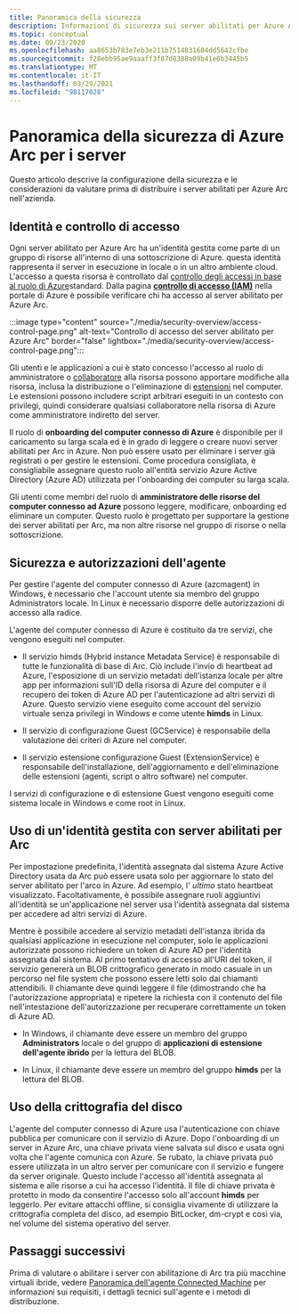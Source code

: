 ```yaml
---
title: Panoramica della sicurezza
description: Informazioni di sicurezza sui server abilitati per Azure Arc.
ms.topic: conceptual
ms.date: 09/23/2020
ms.openlocfilehash: aa8653b783e7eb3e211b7514831604dd5642cfbe
ms.sourcegitcommit: f28ebb95ae9aaaff3f87d8388a09b41e0b3445b5
ms.translationtype: MT
ms.contentlocale: it-IT
ms.lasthandoff: 03/29/2021
ms.locfileid: "98117028"
---
```

# <a name="azure-arc-for-servers-security-overview"></a>Panoramica della sicurezza di Azure Arc per i server

Questo articolo descrive la configurazione della sicurezza e le considerazioni da valutare prima di distribuire i server abilitati per Azure Arc nell'azienda.

## <a name="identity-and-access-control"></a>Identità e controllo di accesso

Ogni server abilitato per Azure Arc ha un'identità gestita come parte di un gruppo di risorse all'interno di una sottoscrizione di Azure. questa identità rappresenta il server in esecuzione in locale o in un altro ambiente cloud. L'accesso a questa risorsa è controllato dal [controllo degli accessi in base al ruolo di Azure](../../role-based-access-control/overview.md)standard. Dalla pagina [**controllo di accesso (IAM)**](../../role-based-access-control/role-assignments-portal.md) nella portale di Azure è possibile verificare chi ha accesso al server abilitato per Azure Arc.

:::image type="content" source="./media/security-overview/access-control-page.png" alt-text="Controllo di accesso del server abilitato per Azure Arc" border="false" lightbox="./media/security-overview/access-control-page.png":::

Gli utenti e le applicazioni a cui è stato concesso l'accesso al ruolo di amministratore o [collaboratore](../../role-based-access-control/built-in-roles.md#contributor) alla risorsa possono apportare modifiche alla risorsa, inclusa la distribuzione o l'eliminazione di [estensioni](manage-vm-extensions.md) nel computer. Le estensioni possono includere script arbitrari eseguiti in un contesto con privilegi, quindi considerare qualsiasi collaboratore nella risorsa di Azure come amministratore indiretto del server.

Il ruolo di **onboarding del computer connesso di Azure** è disponibile per il caricamento su larga scala ed è in grado di leggere o creare nuovi server abilitati per Arc in Azure. Non può essere usato per eliminare i server già registrati o per gestire le estensioni. Come procedura consigliata, è consigliabile assegnare questo ruolo all'entità servizio Azure Active Directory (Azure AD) utilizzata per l'onboarding dei computer su larga scala.

Gli utenti come membri del ruolo di **amministratore delle risorse del computer connesso ad Azure** possono leggere, modificare, onboarding ed eliminare un computer. Questo ruolo è progettato per supportare la gestione dei server abilitati per Arc, ma non altre risorse nel gruppo di risorse o nella sottoscrizione.

## <a name="agent-security-and-permissions"></a>Sicurezza e autorizzazioni dell'agente

Per gestire l'agente del computer connesso di Azure (azcmagent) in Windows, è necessario che l'account utente sia membro del gruppo Administrators locale. In Linux è necessario disporre delle autorizzazioni di accesso alla radice.

L'agente del computer connesso di Azure è costituito da tre servizi, che vengono eseguiti nel computer.

* Il servizio himds (Hybrid instance Metadata Service) è responsabile di tutte le funzionalità di base di Arc. Ciò include l'invio di heartbeat ad Azure, l'esposizione di un servizio metadati dell'istanza locale per altre app per informazioni sull'ID della risorsa di Azure del computer e il recupero dei token di Azure AD per l'autenticazione ad altri servizi di Azure. Questo servizio viene eseguito come account del servizio virtuale senza privilegi in Windows e come utente **himds** in Linux.

* Il servizio di configurazione Guest (GCService) è responsabile della valutazione dei criteri di Azure nel computer.

* Il servizio estensione configurazione Guest (ExtensionService) è responsabile dell'installazione, dell'aggiornamento e dell'eliminazione delle estensioni (agenti, script o altro software) nel computer.

I servizi di configurazione e di estensione Guest vengono eseguiti come sistema locale in Windows e come root in Linux.

## <a name="using-a-managed-identity-with-arc-enabled-servers"></a>Uso di un'identità gestita con server abilitati per Arc

Per impostazione predefinita, l'identità assegnata dal sistema Azure Active Directory usata da Arc può essere usata solo per aggiornare lo stato del server abilitato per l'arco in Azure. Ad esempio, l' *ultimo* stato heartbeat visualizzato. Facoltativamente, è possibile assegnare ruoli aggiuntivi all'identità se un'applicazione nel server usa l'identità assegnata dal sistema per accedere ad altri servizi di Azure.

Mentre è possibile accedere al servizio metadati dell'istanza ibrida da qualsiasi applicazione in esecuzione nel computer, solo le applicazioni autorizzate possono richiedere un token di Azure AD per l'identità assegnata dal sistema. Al primo tentativo di accesso all'URI del token, il servizio genererà un BLOB crittografico generato in modo casuale in un percorso nel file system che possono essere letti solo dai chiamanti attendibili. Il chiamante deve quindi leggere il file (dimostrando che ha l'autorizzazione appropriata) e ripetere la richiesta con il contenuto del file nell'intestazione dell'autorizzazione per recuperare correttamente un token di Azure AD.

* In Windows, il chiamante deve essere un membro del gruppo **Administrators** locale o del gruppo di **applicazioni di estensione dell'agente ibrido** per la lettura del BLOB.

* In Linux, il chiamante deve essere un membro del gruppo **himds** per la lettura del BLOB.

## <a name="using-disk-encryption"></a>Uso della crittografia del disco

L'agente del computer connesso di Azure usa l'autenticazione con chiave pubblica per comunicare con il servizio di Azure. Dopo l'onboarding di un server in Azure Arc, una chiave privata viene salvata sul disco e usata ogni volta che l'agente comunica con Azure. Se rubato, la chiave privata può essere utilizzata in un altro server per comunicare con il servizio e fungere da server originale. Questo include l'accesso all'identità assegnata al sistema e alle risorse a cui ha accesso l'identità. Il file di chiave privata è protetto in modo da consentire l'accesso solo all'account **himds** per leggerlo. Per evitare attacchi offline, si consiglia vivamente di utilizzare la crittografia completa del disco, ad esempio BitLocker, dm-crypt e così via, nel volume del sistema operativo del server.

## <a name="next-steps"></a>Passaggi successivi

Prima di valutare o abilitare i server con abilitazione di Arc tra più macchine virtuali ibride, vedere [Panoramica dell'agente Connected Machine](agent-overview.md) per informazioni sui requisiti, i dettagli tecnici sull'agente e i metodi di distribuzione.
